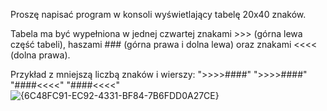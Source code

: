 Proszę napisać program w konsoli wyświetlający tabelę 20x40 znaków.

Tabela ma być wypełniona w jednej czwartej znakami >>> (górna lewa część tabeli), haszami ### (górna prawa i dolna lewa) oraz znakami <<<< (dolna prawa).

Przykład z mniejszą liczbą znaków i wierszy:
">>>>####"
">>>>####"
"####<<<<"
"####<<<<"
![{6C48FC91-EC92-4331-BF84-7B6FDD0A27CE}](https://github.com/user-attachments/assets/7404cb5c-55f8-4e51-82c6-3d9362c861d1)
